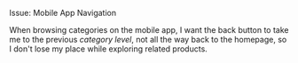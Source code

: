 Issue: Mobile App Navigation

When browsing categories on the mobile app, I want the back button to take me to the previous *category level*, not all the way back to the homepage, so I don't lose my place while exploring related products. 